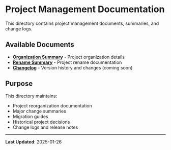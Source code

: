 # Project Management Documentation

This directory contains project management documents, summaries, and change logs.

## Available Documents

- **[Organization Summary](ORGANIZATION_SUMMARY.md)** - Project organization details
- **[Rename Summary](RENAME_SUMMARY.md)** - Project rename documentation
- **[Changelog](CHANGELOG.md)** - Version history and changes (coming soon)

## Purpose

This directory maintains:
- Project reorganization documentation
- Major change summaries
- Migration guides
- Historical project decisions
- Change logs and release notes

---

**Last Updated**: 2025-01-26
